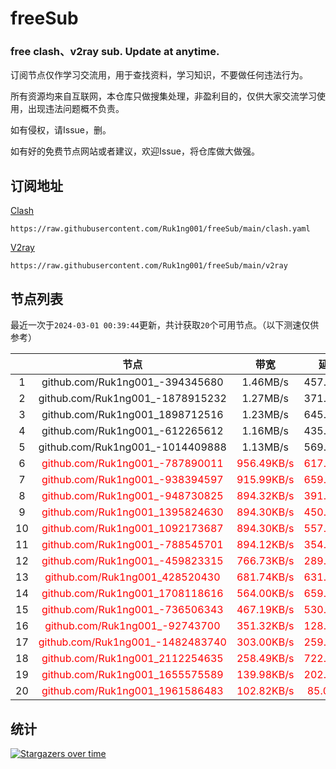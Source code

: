 # freeSub
### free clash、v2ray sub. Update at anytime.

订阅节点仅作学习交流用，用于查找资料，学习知识，不要做任何违法行为。

所有资源均来自互联网，本仓库只做搜集处理，非盈利目的，仅供大家交流学习使用，出现违法问题概不负责。

如有侵权，请Issue，删。

如有好的免费节点网站或者建议，欢迎Issue，将仓库做大做强。

## 订阅地址
[Clash](https://raw.githubusercontent.com/Ruk1ng001/freeSub/main/clash.yaml)
```
https://raw.githubusercontent.com/Ruk1ng001/freeSub/main/clash.yaml
```
[V2ray](https://raw.githubusercontent.com/Ruk1ng001/freeSub/main/v2ray)
```
https://raw.githubusercontent.com/Ruk1ng001/freeSub/main/v2ray
```

## 节点列表

最近一次于`2024-03-01 00:39:44`更新，共计获取`20`个可用节点。（以下测速仅供参考）

|  | 节点 | 带宽 | 延迟 |
|:-:|:--:|:--:|:--:|
 | 1 | github.com/Ruk1ng001_-394345680 | 1.46MB/s | 457.00ms |
 | 2 | github.com/Ruk1ng001_-1878915232 | 1.27MB/s | 371.00ms |
 | 3 | github.com/Ruk1ng001_1898712516 | 1.23MB/s | 645.00ms |
 | 4 | github.com/Ruk1ng001_-612265612 | 1.16MB/s | 435.00ms |
 | 5 | github.com/Ruk1ng001_-1014409888 | 1.13MB/s | 569.00ms |
 | 6 | <font color=red>github.com/Ruk1ng001_-787890011</font> | <font color=red>956.49KB/s</font> | <font color=red>617.00ms</font> |
 | 7 | <font color=red>github.com/Ruk1ng001_-938394597</font> | <font color=red>915.99KB/s</font> | <font color=red>659.00ms</font> |
 | 8 | <font color=red>github.com/Ruk1ng001_-948730825</font> | <font color=red>894.32KB/s</font> | <font color=red>391.00ms</font> |
 | 9 | <font color=red>github.com/Ruk1ng001_1395824630</font> | <font color=red>894.30KB/s</font> | <font color=red>450.00ms</font> |
 | 10 | <font color=red>github.com/Ruk1ng001_1092173687</font> | <font color=red>894.30KB/s</font> | <font color=red>557.00ms</font> |
 | 11 | <font color=red>github.com/Ruk1ng001_-788545701</font> | <font color=red>894.12KB/s</font> | <font color=red>354.00ms</font> |
 | 12 | <font color=red>github.com/Ruk1ng001_-459823315</font> | <font color=red>766.73KB/s</font> | <font color=red>289.00ms</font> |
 | 13 | <font color=red>github.com/Ruk1ng001_428520430</font> | <font color=red>681.74KB/s</font> | <font color=red>631.00ms</font> |
 | 14 | <font color=red>github.com/Ruk1ng001_1708118616</font> | <font color=red>564.00KB/s</font> | <font color=red>659.00ms</font> |
 | 15 | <font color=red>github.com/Ruk1ng001_-736506343</font> | <font color=red>467.19KB/s</font> | <font color=red>530.00ms</font> |
 | 16 | <font color=red>github.com/Ruk1ng001_-92743700</font> | <font color=red>351.32KB/s</font> | <font color=red>128.00ms</font> |
 | 17 | <font color=red>github.com/Ruk1ng001_-1482483740</font> | <font color=red>303.00KB/s</font> | <font color=red>259.00ms</font> |
 | 18 | <font color=red>github.com/Ruk1ng001_2112254635</font> | <font color=red>258.49KB/s</font> | <font color=red>722.00ms</font> |
 | 19 | <font color=red>github.com/Ruk1ng001_1655575589</font> | <font color=red>139.98KB/s</font> | <font color=red>202.00ms</font> |
 | 20 | <font color=red>github.com/Ruk1ng001_1961586483</font> | <font color=red>102.82KB/s</font> | <font color=red>85.00ms</font> |


## 统计

[![Stargazers over time](https://starchart.cc/Ruk1ng001/freeSub.svg)](https://starchart.cc/Ruk1ng001/freeSub)